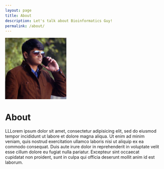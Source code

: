 ```yaml
---
layout: page
title: About
description: Let's talk about Bioinformatics Guy!
permalink: /about/
---
```


<img class="img-rounded" src="/assets/img/uploads/profile.jpg" alt="Ali Hassan" width="200">

# About

LLLorem ipsum dolor sit amet, consectetur adipisicing elit, sed do eiusmod
tempor incididunt ut labore et dolore magna aliqua. Ut enim ad minim veniam,
quis nostrud exercitation ullamco laboris nisi ut aliquip ex ea commodo
consequat. Duis aute irure dolor in reprehenderit in voluptate velit esse
cillum dolore eu fugiat nulla pariatur. Excepteur sint occaecat cupidatat non
proident, sunt in culpa qui officia deserunt mollit anim id est laborum.
